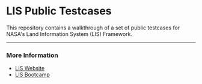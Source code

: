 # LIS Public Testcases

This repository contains a walkthrough of a set of public testcases for NASA's Land Information System (LIS) Framework.


-----
### More Information

* [LIS Website](https://lis.gsfc.nasa.gov/)
* [LIS Bootcamp](https://bmcandr.github.io/lis-bootcamp)

